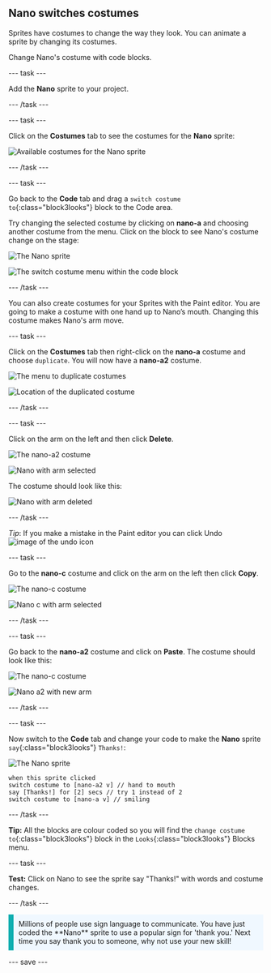 ## Nano switches costumes

Sprites have costumes to change the way they look. You can animate a sprite by changing its costumes.

Change Nano's costume with code blocks.

--- task ---

Add the **Nano** sprite to your project.

--- /task ---

--- task ---

Click on the **Costumes** tab to see the costumes for the **Nano** sprite:

![Available costumes for the Nano sprite](images/nano-costumes.png)

--- /task ---

--- task ---

Go back to the **Code** tab and drag a `switch costume to`{:class="block3looks"} block to the Code area.

Try changing the selected costume by clicking on **nano-a** and choosing another costume from the menu. Click on the block to see Nano's costume change on the stage:

![The Nano sprite](images/nano-sprite.png)

![The switch costume menu within the code block](images/nano-switch-costume-menu.png)


--- /task ---

You can also create costumes for your Sprites with the Paint editor. You are going to make a costume with one hand up to Nano’s mouth. Changing this costume makes Nano's arm move.

--- task ---

Click on the **Costumes** tab then right-click on the **nano-a** costume and choose `duplicate`. You will now have a **nano-a2** costume.

![The menu to duplicate costumes](images/nano-duplicate-costume.png)

![Location of the duplicated costume](images/nano-a2-costume.png)

--- /task ---

--- task ---

Click on the arm on the left and then click **Delete**.

![The nano-a2 costume](images/nano-a2.png)

![Nano with arm selected](images/nano-arm-selected.png)

The costume should look like this:

![Nano with arm deleted](images/nano-arm-deleted.png)

--- /task ---

*Tip*: If you make a mistake in the Paint editor you can click Undo ![image of the undo icon](images/nano-undo.png)

--- task ---

Go to the **nano-c** costume and click on the arm on the left then click **Copy**.

![The nano-c costume](images/nano-c.png)

![Nano c with arm selected](images/nano-c-arm-selected.png)

--- /task ---

--- task ---

Go back to the **nano-a2** costume and click on **Paste**. The costume should look like this:

![The nano-c costume](images/nano-a2.png)

![Nano a2 with new arm](images/nano-a2-new-arm.png)

--- /task ---

--- task ---

Now switch to the **Code** tab and change your code to make the **Nano** sprite `say`{:class="block3looks"} `Thanks!`:

![The Nano sprite](images/nano-sprite.png)

```blocks3
when this sprite clicked
switch costume to [nano-a2 v] // hand to mouth
say [Thanks!] for [2] secs // try 1 instead of 2
switch costume to [nano-a v] // smiling
```
--- /task ---

**Tip:** All the blocks are colour coded so you will find the `change costume to`{:class="block3looks"} block in the `Looks`{:class="block3looks"} Blocks menu.

--- task ---

**Test:** Click on Nano to see the sprite say "Thanks!" with words and costume changes.

--- /task ---

<p style="border-left: solid; border-width:10px; border-color: #0faeb0; background-color: aliceblue; padding: 10px;">Millions of people use sign language to communicate. You have just coded the **Nano** sprite to use a popular sign for 'thank you.' Next time you say thank you to someone, why not use your new skill!
</p>

--- save ---
